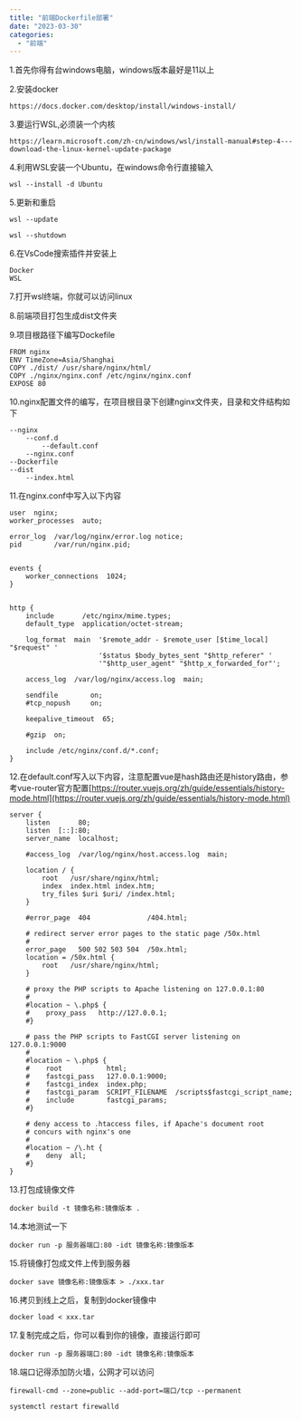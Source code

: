 ```yaml
---
title: "前端Dockerfile部署"
date: "2023-03-30"
categories: 
  - "前端"
---
```


1.首先你得有台windows电脑，windows版本最好是11以上

2.安装docker

```
https://docs.docker.com/desktop/install/windows-install/
```

3.要运行WSL,必须装一个内核

```
https://learn.microsoft.com/zh-cn/windows/wsl/install-manual#step-4---download-the-linux-kernel-update-package
```

4.利用WSL安装一个Ubuntu，在windows命令行直接输入

```
wsl --install -d Ubuntu
```

5.更新和重启

```
wsl --update
```

```
wsl --shutdown
```

6.在VsCode搜索插件并安装上

```
Docker
WSL
```

7.打开wsl终端，你就可以访问linux

8.前端项目打包生成dist文件夹

9.项目根路径下编写Dockefile

```
FROM nginx
ENV TimeZone=Asia/Shanghai    
COPY ./dist/ /usr/share/nginx/html/
COPY ./nginx/nginx.conf /etc/nginx/nginx.conf
EXPOSE 80
```

10.nginx配置文件的编写，在项目根目录下创建nginx文件夹，目录和文件结构如下

```
--nginx
    --conf.d
        --default.conf
    --nginx.conf
--Dockerfile
--dist
    --index.html
```

11.在nginx.conf中写入以下内容

```
user  nginx;
worker_processes  auto;

error_log  /var/log/nginx/error.log notice;
pid        /var/run/nginx.pid;


events {
    worker_connections  1024;
}


http {
    include       /etc/nginx/mime.types;
    default_type  application/octet-stream;

    log_format  main  '$remote_addr - $remote_user [$time_local] "$request" '
                      '$status $body_bytes_sent "$http_referer" '
                      '"$http_user_agent" "$http_x_forwarded_for"';

    access_log  /var/log/nginx/access.log  main;

    sendfile        on;
    #tcp_nopush     on;

    keepalive_timeout  65;

    #gzip  on;

    include /etc/nginx/conf.d/*.conf;
}
```

12.在default.conf写入以下内容，注意配置vue是hash路由还是history路由，参考vue-router官方配置[https://router.vuejs.org/zh/guide/essentials/history-mode.html](https://router.vuejs.org/zh/guide/essentials/history-mode.html)

```
server {
    listen       80;
    listen  [::]:80;
    server_name  localhost;

    #access_log  /var/log/nginx/host.access.log  main;

    location / {
        root   /usr/share/nginx/html;
        index  index.html index.htm;
        try_files $uri $uri/ /index.html;
    }

    #error_page  404              /404.html;

    # redirect server error pages to the static page /50x.html
    #
    error_page   500 502 503 504  /50x.html;
    location = /50x.html {
        root   /usr/share/nginx/html;
    }

    # proxy the PHP scripts to Apache listening on 127.0.0.1:80
    #
    #location ~ \.php$ {
    #    proxy_pass   http://127.0.0.1;
    #}

    # pass the PHP scripts to FastCGI server listening on 127.0.0.1:9000
    #
    #location ~ \.php$ {
    #    root           html;
    #    fastcgi_pass   127.0.0.1:9000;
    #    fastcgi_index  index.php;
    #    fastcgi_param  SCRIPT_FILENAME  /scripts$fastcgi_script_name;
    #    include        fastcgi_params;
    #}

    # deny access to .htaccess files, if Apache's document root
    # concurs with nginx's one
    #
    #location ~ /\.ht {
    #    deny  all;
    #}
}
```

13.打包成镜像文件

```
docker build -t 镜像名称:镜像版本 .
```

14.本地测试一下

```
docker run -p 服务器端口:80 -idt 镜像名称:镜像版本
```

15.将镜像打包成文件上传到服务器

```
docker save 镜像名称:镜像版本 > ./xxx.tar
```

16.拷贝到线上之后，复制到docker镜像中

```
docker load < xxx.tar
```

17.复制完成之后，你可以看到你的镜像，直接运行即可

```
docker run -p 服务器端口:80 -idt 镜像名称:镜像版本
```

18.端口记得添加防火墙，公网才可以访问

```
firewall-cmd --zone=public --add-port=端口/tcp --permanent
```

```
systemctl restart firewalld
```

